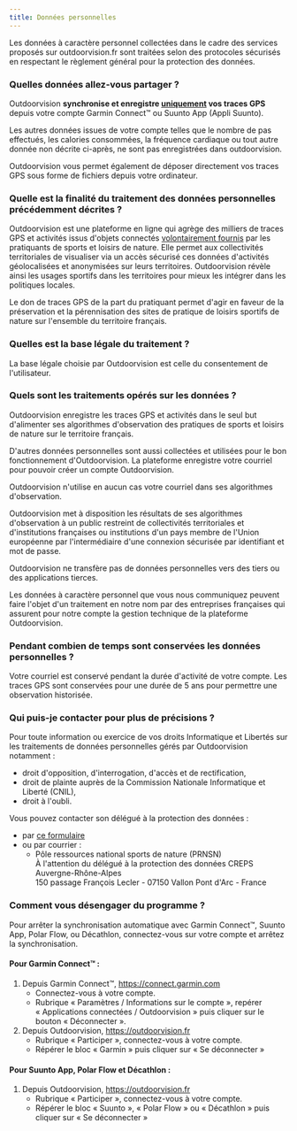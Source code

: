 ```yaml
---
title: Données personnelles
---
```


Les données à caractère personnel collectées dans le cadre des services proposés
sur outdoorvision.fr sont traitées selon des protocoles sécurisés en respectant
le règlement général pour la protection des données.

### Quelles données allez-vous partager ?

Outdoorvision **synchronise et enregistre <u>uniquement</u> vos traces GPS**
depuis votre compte Garmin Connect™ ou Suunto App (Appli Suunto).

Les autres données issues de votre compte telles que le nombre de pas effectués,
les calories consommées, la fréquence cardiaque ou tout autre donnée non décrite
ci-après, ne sont pas enregistrées dans outdoorvision.

Outdoorvision vous permet également de déposer directement vos traces GPS sous
forme de fichiers depuis votre ordinateur.

### Quelle est la finalité du traitement des données personnelles précédemment décrites ?

Outdoorvision est une plateforme en ligne qui agrège des milliers de traces GPS
et activités issus d'objets connectés <u>volontairement fournis</u> par les
pratiquants de sports et loisirs de nature. Elle permet aux collectivités territoriales de visualiser
via un accès sécurisé ces données d'activités géolocalisées et anonymisées sur
leurs territoires. Outdoorvision révèle ainsi les usages sportifs dans les
territoires pour mieux les intégrer dans les politiques locales.

Le don de traces GPS de la part du pratiquant permet d'agir en faveur de la
préservation et la pérennisation des sites de pratique de loisirs sportifs de
nature sur l'ensemble du territoire français.

### Quelles est la base légale du traitement ?

La base légale choisie par Outdoorvision est celle du consentement de
l'utilisateur.

### Quels sont les traitements opérés sur les données ?

Outdoorvision enregistre les traces GPS et activités dans le seul but
d'alimenter ses algorithmes d'observation des pratiques de sports et loisirs de nature sur le
territoire français.

D'autres données personnelles sont aussi collectées et utilisées pour le bon
fonctionnement d'Outdoorvision. La plateforme enregistre votre courriel
pour pouvoir créer un compte Outdoorvision.

Outdoorvision n'utilise en aucun cas votre courriel dans ses algorithmes
d'observation.

Outdoorvision met à disposition les résultats de ses algorithmes d'observation à
un public restreint de collectivités territoriales et d'institutions françaises
ou institutions d'un pays membre de l'Union européenne par l'intermédiaire d'une
connexion sécurisée par identifiant et mot de passe.

Outdoorvision ne transfère pas de données personnelles vers des tiers ou des
applications tierces.

Les données à caractère personnel que vous nous communiquez peuvent faire
l'objet d'un traitement en notre nom par des entreprises françaises qui assurent
pour notre compte la gestion technique de la plateforme Outdoorvision.

### Pendant combien de temps sont conservées les données personnelles ?

Votre courriel est conservé pendant la durée d'activité de votre compte.
Les traces GPS sont conservées pour une durée de 5 ans pour permettre une
observation historisée.

### Qui puis-je contacter pour plus de précisions ?

Pour toute information ou exercice de vos droits Informatique et Libertés sur
les traitements de données personnelles gérés par Outdoorvision notamment :

- droit d'opposition, d'interrogation, d'accès et de rectification,
- droit de plainte auprès de la Commission Nationale Informatique et Liberté
  (CNIL),
- droit à l'oubli.

Vous pouvez contacter son délégué à la protection des données :

- par [ce formulaire](/contact)
- ou par courrier :
  - Pôle ressources national sports de nature (PRNSN)  
    À l'attention du délégué à la protection des données
    CREPS Auvergne-Rhône-Alpes  
    150 passage François Lecler - 07150 Vallon Pont d'Arc - France

### Comment vous désengager du programme ?

Pour arrêter la synchronisation automatique avec Garmin Connect™, Suunto App, Polar Flow, ou Décathlon,
connectez-vous sur votre compte et arrêtez la synchronisation.

#### Pour Garmin Connect™ :

1. Depuis Garmin Connect™, https://connect.garmin.com
   - Connectez-vous à votre compte.
   - Rubrique « Paramètres / Informations sur le compte », repérer « Applications connectées / Outdoorvision » puis cliquer sur le bouton « Déconnecter ».
2. Depuis Outdoorvision, https://outdoorvision.fr
   - Rubrique « Participer », connectez-vous à votre compte.
   - Répérer le bloc « Garmin » puis cliquer sur « Se déconnecter »

#### Pour Suunto App, Polar Flow et Décathlon :

1. Depuis Outdoorvision, https://outdoorvision.fr
   - Rubrique « Participer », connectez-vous à votre compte.
   - Répérer le bloc « Suunto », « Polar Flow » ou « Décathlon » puis cliquer sur « Se déconnecter »
